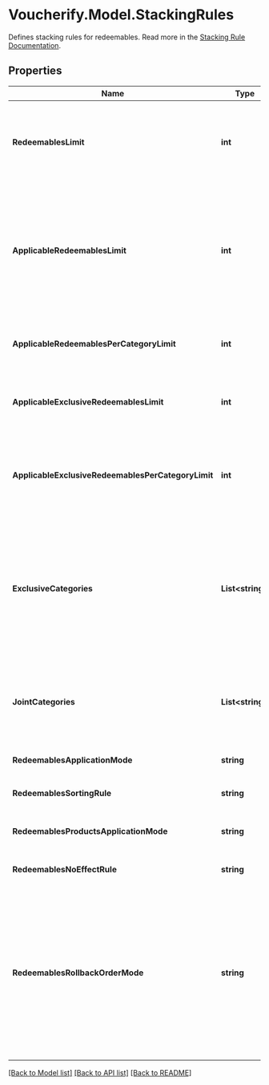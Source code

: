 # Voucherify.Model.StackingRules
Defines stacking rules for redeemables. Read more in the [Stacking Rule Documentation](https://support.voucherify.io/article/604-stacking-rules).

## Properties

Name | Type | Description | Notes
------------ | ------------- | ------------- | -------------
**RedeemablesLimit** | **int** | Defines how many redeemables can be sent in one stacking request (note: more redeemables means more processing time!). | [optional] [default to 30]
**ApplicableRedeemablesLimit** | **int** | Defines how many of the sent redeemables will be applied to the order. For example, a user can select 30 discounts but only 5 will be applied to the order and the remaining will be labelled as SKIPPED. | [optional] [default to 5]
**ApplicableRedeemablesPerCategoryLimit** | **int** | Defines how many redeemables per category can be applied in one request. | [optional] [default to 1]
**ApplicableExclusiveRedeemablesLimit** | **int** | Defines how many redeemables with an exclusive category can be applied in one request. | [optional] [default to 1]
**ApplicableExclusiveRedeemablesPerCategoryLimit** | **int** | Defines how many redeemables with an exclusive category per category in stacking rules can be applied in one request. | [optional] [default to 1]
**ExclusiveCategories** | **List&lt;string&gt;** | Lists all exclusive categories. A redeemable from a campaign with an exclusive category is the only redeemable to be redeemed when applied with redeemables from other campaigns unless these campaigns are exclusive or joint. | [optional] 
**JointCategories** | **List&lt;string&gt;** | Lists all joint categories. A campaign with a joint category is always applied regardless of the exclusivity of other campaigns. | [optional] 
**RedeemablesApplicationMode** | **string** | Defines redeemables application mode. | [optional] 
**RedeemablesSortingRule** | **string** | Defines redeemables sorting rule. | [optional] [default to RedeemablesSortingRuleEnum.REQUESTEDORDER]
**RedeemablesProductsApplicationMode** | **string** | Defines redeemables products application mode. | [optional] 
**RedeemablesNoEffectRule** | **string** | Defines redeemables no effect rule. | [optional] 
**RedeemablesRollbackOrderMode** | **string** | Defines the rollback mode for the order. &#x60;WITH_ORDER&#x60; is a default setting. The redemption is rolled back together with the data about the order, including related discount values. &#x60;WITHOUT_ORDER&#x60; allows rolling the redemption back without affecting order data. | [optional] 

[[Back to Model list]](../../README.md#documentation-for-models) [[Back to API list]](../../README.md#documentation-for-api-endpoints) [[Back to README]](../../README.md)

